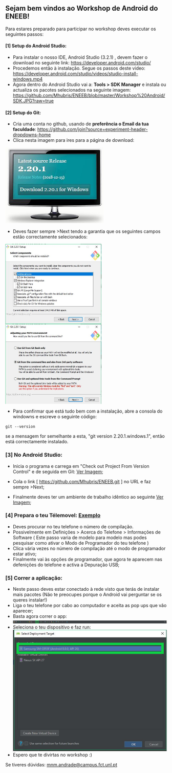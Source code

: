 ## Sejam bem vindos ao Workshop de Android do ENEEB!

Para estares preparado para participar no workshop deves executar os seguintes passos:
#### [1] Setup do Android Studio:
* Para instalar o nosso IDE, Android Studio (3.2.1) , devem fazer o download no seguinte link: https://developer.android.com/studio/
* Procedemos então à instalação. Segue os passos deste video: https://developer.android.com/studio/videos/studio-install-windows.mp4
* Agora dentro do Android Studio vai a: **Tools > SDK Manager** e instala ou actualiza os pacotes selecionados na seguinte imagem:
https://github.com/Mhubris/ENEEB/blob/master/Workshop%20Android/SDK.JPG?raw=true

#### [2] Setup do Git:
* Cria uma conta no github, usando de **preferência o Email da tua faculdade**: https://github.com/join?source=experiment-header-dropdowns-home 
* Clica nesta imagem para ires para a página de download:

[![Git](https://github.com/Mhubris/ENEEB/blob/master/Workshop%20Android/git_1.JPG?raw=true)](https://git-scm.com/downloads)

* Deves fazer sempre >Next tendo a garantia que os seguintes campos estão correctamente selecionados:
<img align="left" width="300" height="250" src="https://github.com/Mhubris/ENEEB/blob/master/Workshop%20Android/git_2.JPG?raw=true">
<img align="center" width="300" height="250" src="https://github.com/Mhubris/ENEEB/blob/master/Workshop%20Android/git_3.JPG?raw=true">

* Para confirmar que está tudo bem com a instalação, abre a consola do windowns e escreve o seguinte código:
```
git --version
```
se a mensagem for semelhante a esta, "git version 2.20.1.windows.1", então está correctamente instalado.
### [3] No Android Studio:
* Inicia o programa e carrega em "Check out Project From Version Control" e de seguida em Git: [Ver Imagem](https://github.com/Mhubris/ENEEB/blob/master/Workshop%20Android/android_1.png?raw=true);

* Cola o link [ https://github.com/Mhubris/ENEEB.git ] no URL e faz sempre >Next;

* Finalmente deves ter um ambiente de trabalho idêntico ao seguinte [Ver Imagem](https://github.com/Mhubris/ENEEB/blob/master/Workshop%20Android/env_1.JPG?raw=true);

### [4] Prepara o teu Télemovel: [Exemplo](https://www.greenbot.com/article/2457986/android/how-to-enable-developer-options-on-your-android-phone-or-tablet.html)
* Deves procurar no teu telefone o número de compilação.
* Possivelmente em Definições > Acerca do Telefone > Informações de Software ( Este passo varia de modelo para modelo mas podes pesquisar como ativar o Modo de Programador do teu telefone )
* Clica vária vezes no número de compilação até o modo de programador estar ativo;
* Finalmente vai às opções de programador, que agora te aparecem nas defenições do telefone e activa a Depuração USB;

### [5] Correr a aplicação:
* Neste passo deves estar conectado à rede visto que terás de instalar mais pacotes (Não te preocupes porque o Android vai perguntar se os queres instalar!)
* Liga o teu telefone por cabo ao computador e aceita as pop ups que vão aparecer;
* Basta agora correr o app:![run](https://github.com/Mhubris/ENEEB/blob/master/Workshop%20Android/env_2.png?raw=true)
* Seleciona o teu dispositivo e faz run:
![device](https://github.com/Mhubris/ENEEB/blob/master/Workshop%20Android/env_3.png?raw=true)
* Espero que te divirtas no workshop :)

Se tiveres dúvidas:
mnm.andrade@campus.fct.unl.pt

